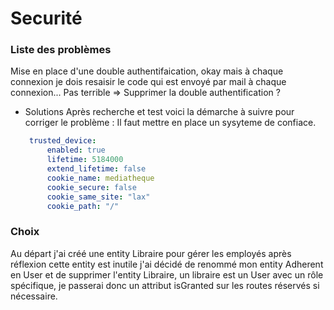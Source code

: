 # Securité

### Liste des problèmes

Mise en place d'une double authentifaication, okay mais à chaque connexion je dois resaisir le code qui est envoyé par mail à chaque connexion...
Pas terrible => Supprimer la double authentification ?

- Solutions
Après recherche et test voici la démarche à suivre pour corriger le problème :
Il faut mettre en place un sysyteme de confiace.

<div style="margin-left:30px">

```yaml
trusted_device:
    enabled: true
    lifetime: 5184000
    extend_lifetime: false
    cookie_name: mediatheque
    cookie_secure: false
    cookie_same_site: "lax"
    cookie_path: "/"
```
</div>

### Choix

Au départ j'ai créé une entity Libraire pour gérer les employés après réflexion cette entity est inutile j'ai décidé de renommé mon entity Adherent en User et de supprimer l'entity Libraire, un libraire est un User avec un rôle spécifique, je passerai donc un attribut isGranted sur les routes réservés si nécessaire.